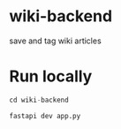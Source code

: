 # wiki-backend
save and tag wiki articles

# Run locally

``` python
cd wiki-backend
```

``` python
fastapi dev app.py
```
